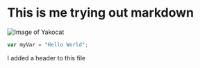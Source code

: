 # This is me trying out markdown

![Image of Yakocat](https://octodex.github.com/images/yakocat.png)

``` javascript
var myVar = "Hello World";
```

I added a header to this file
